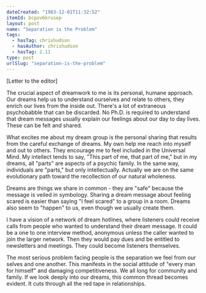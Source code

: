 ```yaml
---
dateCreated: "1983-12-01T11:32:52"
itemId: bcpov6krusep
layout: post
name: "Separation is the Problem"
tags:
  - hasTag: chrishudson
  - hasAuthor: chrishudson
  - hasTag: 2.11
type: post
urlSlug: "separation-is-the-problem"
---
```


[Letter to the editor] 

The crucial aspect of dreamwork to me is its personal, humane approach. Our dreams help us to understand ourselves and relate to others, they enrich our lives from the inside out. There's a lot of extraneous psychobabble that can be discarded. No Ph.D. is required to understand that dream messages usually explain our feelings about our day to day lives. These can be felt and shared. 

What excites me about my dream group is the personal sharing that results from the careful exchange of dreams. My own help me reach into myself and out to others. They encourage me to feel included in the Universal Mind. My intellect tends to say, "This part of me, that part of me," but in my dreams, all "parts" are aspects of a psychic family. In the same way, individuals are "parts," but only intellectually. Actually we are on the same evolutionary path toward the recollection of our natural wholeness. 

Dreams are things we share in common - they are "safe" because the message is veiled in symbology. Sharing a dream message about feeling scared is easier than saying "I feel scared" to a group in a room. Dreams also seem to "happen" to us, even though we usually create them.

I have a vision of a network of dream hotlines, where listeners could receive calls from people who wanted to understand their dream message. It could be a one to one interview method, anonymous unless the caller wanted to join the larger network. Then they would pay dues and be entitled to newsletters and meetings. They could become listeners themselves. 

The most serious problem facing people is the separation we feel from our selves and one another. This manifests in the social attitude of "every man for himself" and damaging competitiveness. We all long for community and family. If we look deeply into our dreams, this common thread becomes evident. It cuts through all the red tape in relationships.
















 




